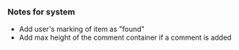 <h3>Notes for system</h3>
<ul>
	<li>Add user's marking of item as "found"</li>
	<li>Add max height of the comment container if a comment is added</li>
</ul>

